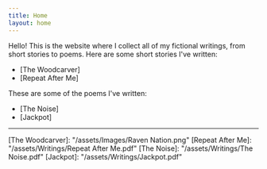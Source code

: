 ```yaml
---
title: Home
layout: home
---
```


Hello! This is the website where I collect all of my fictional writings, from short stories to poems.
Here are some short stories I've written:
- [The Woodcarver] 
- [Repeat After Me]


These are some of the poems I've written:
- [The Noise] 
- [Jackpot]

----

[^1]: [It can take up to 10 minutes for changes to your site to publish after you push the changes to GitHub](https://docs.github.com/en/pages/setting-up-a-github-pages-site-with-jekyll/creating-a-github-pages-site-with-jekyll#creating-your-site).

[The Woodcarver]: "/assets/Images/Raven Nation.png"
[Repeat After Me]: "/assets/Writings/Repeat After Me.pdf"
[The Noise]: "/assets/Writings/The Noise.pdf"
[Jackpot]: "/assets/Writings/Jackpot.pdf"
